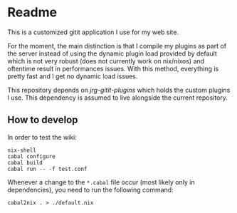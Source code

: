 Readme
======

This is a customized gitit application I use for my web site.

For the moment, the main distinction is that I compile my plugins as part
of the server instead of using the dynamic plugin load provided by default
which is not very robust (does not currently work on nix/nixos) and oftentime
result in performances issues. With this method, everything is pretty fast
and I get no dynamic load issues. 

This repository depends on *jrg-gitit-plugins* which holds the custom
plugins I use. This dependency is assumed to live alongside the current
repository.


How to develop
--------------

In order to test the wiki:

~~~
nix-shell
cabal configure
cabal build
cabal run -- -f test.conf
~~~


Whenever a change to the `*.cabal` file occur (most likely only in
dependencies), you need to run the following command:

~~~
cabal2nix . > ./default.nix
~~~

